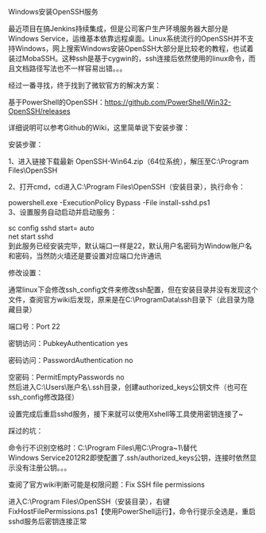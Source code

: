 Windows安装OpenSSH服务  
  
最近项目在搞Jenkins持续集成，但是公司客户生产环境服务器大部分是Windows
Service，运维基本依靠远程桌面。Linux系统流行的OpenSSH并不支持Windows，网上搜索Windows安装OpenSSH大部分是比较老的教程，也试着装过MobaSSH。这种ssh是基于cygwin的，ssh连接后依然使用的linux命令，而且文档路径写法也不一样容易出错。。。  
  
经过一番寻找，终于找到了微软官方的解决方案：  
  
基于PowerShell的OpenSSH：https://github.com/PowerShell/Win32-OpenSSH/releases  
  
详细说明可以参考Github的Wiki，这里简单说下安装步骤：  
  
安装步骤：  
  
1、进入链接下载最新 OpenSSH-Win64.zip（64位系统），解压至C:\\Program
Files\\OpenSSH  
  
2、打开cmd，cd进入C:\\Program Files\\OpenSSH（安装目录），执行命令：  
  
powershell.exe -ExecutionPolicy Bypass -File install-sshd.ps1  
3、设置服务自动启动并启动服务：  
  
sc config sshd start= auto  
net start sshd  
到此服务已经安装完毕，默认端口一样是22，默认用户名密码为Window账户名和密码，当然防火墙还是要设置对应端口允许通讯  
  
修改设置：  
  
通常linux下会修改ssh_config文件来修改ssh配置，但在安装目录并没有发现这个文件，查阅官方wiki后发现，原来是在C:\\ProgramData\\ssh目录下（此目录为隐藏目录）  
  
端口号：Port 22  
  
密钥访问：PubkeyAuthentication yes  
  
密码访问：PasswordAuthentication no  
  
空密码：PermitEmptyPasswords no  
然后进入C:\\Users\\账户名\\.ssh目录，创建authorized_keys公钥文件（也可在ssh_config修改路径）  
  
设置完成后重启sshd服务，接下来就可以使用Xshell等工具使用密钥连接了\~  
  
踩过的坑：  
  
命令行不识别空格时：C:\\Program Files\\用C:\\Progra\~1\\替代  
Windows
Service2012R2即使配置了.ssh/authorized_keys公钥，连接时依然显示没有注册公钥。。。  
  
查阅了官方wiki判断可能是权限问题：Fix SSH file permissions  
  
进入C:\\Program Files\\OpenSSH（安装目录），右键
FixHostFilePermissions.ps1【使用PowerShell运行】，命令行提示全选是，重启sshd服务后密钥连接正常
